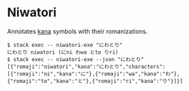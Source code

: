 # Niwatori

Annotates [kana](https://en.wikipedia.org/wiki/Kana) symbols with their romanizations.

    $ stack exec -- niwatori-exe "にわとり"
    にわとり niwatori (にni わwa とto りri)
    $ stack exec -- niwatori-exe --json "にわとり"
    [{"romaji":"niwatori","kana":"にわとり","characters":[{"romaji":"ni","kana":"に"},{"romaji":"wa","kana":"わ"},{"romaji":"to","kana":"と"},{"romaji":"ri","kana":"り"}]}]
